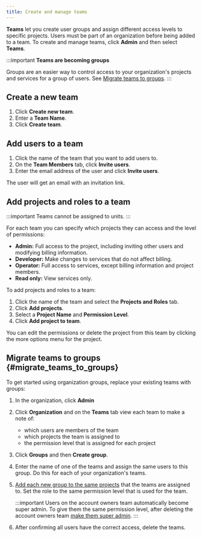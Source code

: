 ```yaml
---
title: Create and manage teams
---
```


**Teams** let you create user groups and assign different access levels
to specific projects. Users must be part of an organization before being
added to a team. To create and manage teams, click **Admin** and then
select **Teams**.

:::important
**Teams are becoming groups**

Groups are an easier way to control access to your organization's
projects and services for a group of users. See
[Migrate teams to groups](#migrate_teams_to_groups).
:::

## Create a new team

1.  Click **Create new team**.
2.  Enter a **Team Name**.
3.  Click **Create team**.

## Add users to a team

1.  Click the name of the team that you want to add users to.
2.  On the **Team Members** tab, click **Invite users**.
3.  Enter the email address of the user and click **Invite users**.

The user will get an email with an invitation link.

## Add projects and roles to a team

:::important
Teams cannot be assigned to units.
:::

For each team you can specify which projects they can access and the
level of permissions:

-   **Admin:** Full access to the project, including inviting other
    users and modifying billing information.
-   **Developer:** Make changes to services that do not affect billing.
-   **Operator:** Full access to services, except billing information
    and project members.
-   **Read only:** View services only.

To add projects and roles to a team:

1.  Click the name of the team and select the **Projects and Roles**
    tab.
2.  Click **Add projects**.
3.  Select a **Project Name** and **Permission Level**.
4.  Click **Add project to team**.

You can edit the permissions or delete the project from this team by
clicking the more options menu for the project.

## Migrate teams to groups {#migrate_teams_to_groups}

To get started using organization groups, replace your existing teams
with groups:

1.  In the organization, click **Admin**

2.  Click **Organization** and on the **Teams** tab view each team to
    make a note of:

    -   which users are members of the team
    -   which projects the team is assigned to
    -   the permission level that is assigned for each project

3.  Click **Groups** and then **Create group**.

4.  Enter the name of one of the teams and assign the same users to this
    group. Do this for each of your organization's teams.

5.  [Add each new group to the same projects](/docs/platform/howto/add-groups-projects) that the teams are assigned to. Set the role to the same
    permission level that is used for the team.

    :::important
    Users on the account owners team automatically become super admin.
    To give them the same permission level, after deleting the account
    owners team
    [make them super admin](/docs/platform/howto/make-super-admin).
    :::

6.  After confirming all users have the correct access, delete the
    teams.
